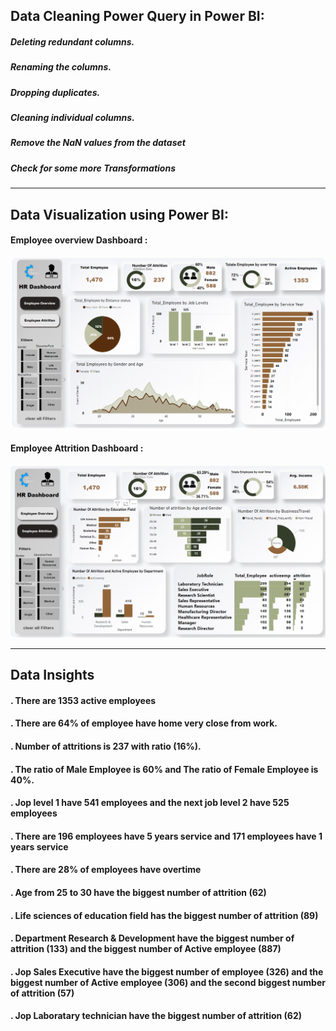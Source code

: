 ## Data Cleaning Power Query in Power BI:

##### Deleting redundant columns.

##### Renaming the columns.

##### Dropping duplicates.

##### Cleaning individual columns.

##### Remove the NaN values from the dataset

##### Check for some more Transformations

-----------------------------------------------------------------------------------
## Data Visualization using Power BI:
#### Employee overview Dashboard : 
![image](employee_overview_dashboard.png)

#### Employee Attrition Dashboard : 
![image](employee_attrition_dashboard.png)

----------------------------------------------------------------------------------
## Data Insights

#### . There are 1353 active employees
#### . There are 64% of employee have home very close from work.
#### . Number of attritions is 237 with ratio (16%).
#### . The ratio of Male Employee is 60% and The ratio of Female Employee is 40%.
#### . Jop level 1 have 541 employees  and the next job level 2 have 525 employees
#### . There are 196 employees have 5 years service and 171 employees have 1 years service
#### . There are 28% of employees have overtime
#### . Age from 25 to 30 have the biggest number of attrition (62)
#### . Life sciences of education field has the biggest number of attrition (89)
#### . Department Research & Development have the biggest number of attrition (133) and the biggest number of Active employee (887)
#### . Jop Sales Executive have the biggest number of employee (326) and the biggest number of Active employee (306) and the second biggest number of attrition (57)
#### . Jop Laboratary technician have the biggest number of attrition (62)
